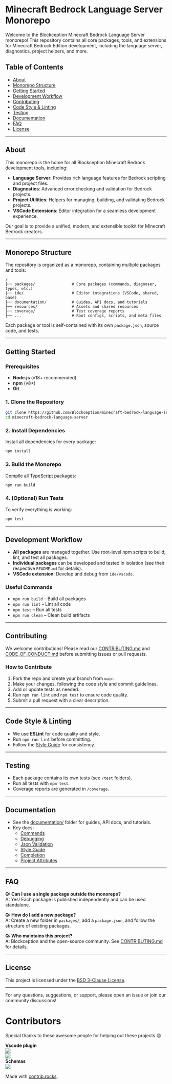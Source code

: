 # Minecraft Bedrock Language Server Monorepo

Welcome to the Blockception Minecraft Bedrock Language Server monorepo! This repository contains all core packages, tools, and extensions for Minecraft Bedrock Edition development, including the language server, diagnostics, project helpers, and more.

## Table of Contents

- [About](#about)
- [Monorepo Structure](#monorepo-structure)
- [Getting Started](#getting-started)
- [Development Workflow](#development-workflow)
- [Contributing](#contributing)
- [Code Style & Linting](#code-style--linting)
- [Testing](#testing)
- [Documentation](#documentation)
- [FAQ](#faq)
- [License](#license)

---

## About

This monorepo is the home for all Blockception Minecraft Bedrock development tools, including:

- **Language Server**: Provides rich language features for Bedrock scripting and project files.
- **Diagnostics**: Advanced error checking and validation for Bedrock projects.
- **Project Utilities**: Helpers for managing, building, and validating Bedrock projects.
- **VSCode Extensions**: Editor integration for a seamless development experience.

Our goal is to provide a unified, modern, and extensible toolkit for Minecraft Bedrock creators.

---

## Monorepo Structure

The repository is organized as a monorepo, containing multiple packages and tools:

```
/
├── packages/                # Core packages (commands, diagnoser, types, etc.)
├── ide/                     # Editor integrations (VSCode, shared, base)
├── documentation/           # Guides, API docs, and tutorials
├── resources/               # Assets and shared resources
├── coverage/                # Test coverage reports
├── ...                      # Root configs, scripts, and meta files
```

Each package or tool is self-contained with its own `package.json`, source code, and tests.

---

## Getting Started

### Prerequisites

- **Node.js** (v18+ recommended)
- **npm** (v8+)
- **Git**

### 1. Clone the Repository

```sh
git clone https://github.com/Blockception/minecraft-bedrock-language-server.git
cd minecraft-bedrock-language-server
```

### 2. Install Dependencies

Install all dependencies for every package:

```sh
npm install
```

### 3. Build the Monorepo

Compile all TypeScript packages:

```sh
npm run build
```

### 4. (Optional) Run Tests

To verify everything is working:

```sh
npm test
```

---

## Development Workflow

- **All packages** are managed together. Use root-level npm scripts to build, lint, and test all packages.
- **Individual packages** can be developed and tested in isolation (see their respective `README.md` for details).
- **VSCode extension**: Develop and debug from `ide/vscode`.

### Useful Commands

- `npm run build` – Build all packages
- `npm run lint` – Lint all code
- `npm test` – Run all tests
- `npm run clean` – Clean build artifacts

---

## Contributing

We welcome contributions! Please read our [CONTRIBUTING.md](CONTRIBUTING.md) and [CODE_OF_CONDUCT.md](CODE_OF_CONDUCT.md) before submitting issues or pull requests.

### How to Contribute

1. Fork the repo and create your branch from `main`.
2. Make your changes, following the code style and commit guidelines.
3. Add or update tests as needed.
4. Run `npm run lint` and `npm test` to ensure code quality.
5. Submit a pull request with a clear description.

---

## Code Style & Linting

- We use **ESLint** for code quality and style.
- Run `npm run lint` before committing.
- Follow the [Style Guide](documentation/Style%20Guide.md) for consistency.

---

## Testing

- Each package contains its own tests (see `/test` folders).
- Run all tests with `npm test`.
- Coverage reports are generated in `/coverage`.

---

## Documentation

- See the [documentation/](documentation/) folder for guides, API docs, and tutorials.
- Key docs:
  - [Commands](documentation/Commands.md)
  - [Debugging](documentation/Debugging.md)
  - [Json Validation](documentation/Json%20Validation.md)
  - [Style Guide](documentation/Style%20Guide.md)
  - [Completion](documentation/completion/Mcfunctions.md)
  - [Project Attributes](documentation/project/MCAttributes.md)

---

## FAQ

**Q: Can I use a single package outside the monorepo?**  
A: Yes! Each package is published independently and can be used standalone.

**Q: How do I add a new package?**  
A: Create a new folder in `packages/`, add a `package.json`, and follow the structure of existing packages.

**Q: Who maintains this project?**  
A: Blockception and the open-source community. See [CONTRIBUTING.md](CONTRIBUTING.md) for details.

---

## License

This project is licensed under the [BSD 3-Clause License](LICENSE).

---

For any questions, suggestions, or support, please open an issue or join our community discussions!

# Contributors

Special thanks to these awesome people for helping out these projects 😄

**Vscode plugin**  
<a href="https://github.com/Blockception/minecraft-bedrock-language-server/graphs/contributors">
<img src="https://contrib.rocks/image?repo=Blockception/minecraft-bedrock-language-server" />
</a>  
<a href="https://github.com/Blockception/VSCode-Bedrock-Development-Extension/graphs/contributors">
<img src="https://contrib.rocks/image?repo=Blockception/VSCode-Bedrock-Development-Extension" />
</a>  
**Schemas**  
<a href="https://github.com/Blockception/Minecraft-bedrock-json-schemas/graphs/contributors">
<img src="https://contrib.rocks/image?repo=Blockception/Minecraft-bedrock-json-schemas" />
</a>

Made with [contrib.rocks](https://contrib.rocks).